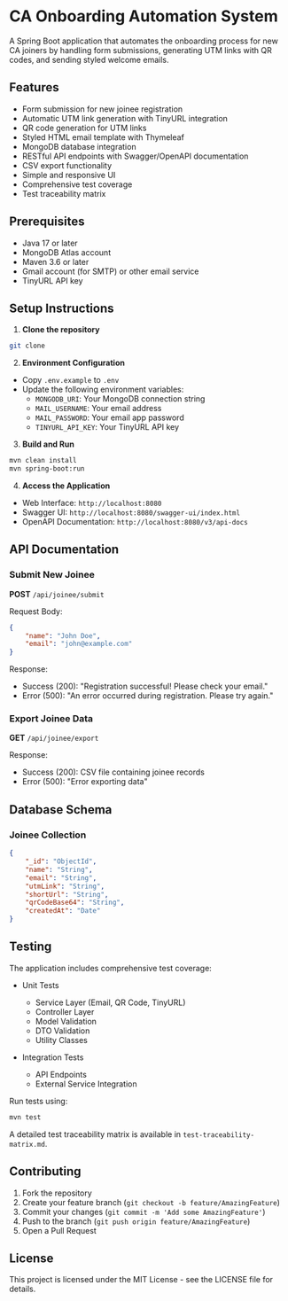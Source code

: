 # CA Onboarding Automation System

A Spring Boot application that automates the onboarding process for new CA joiners by handling form submissions, generating UTM links with QR codes, and sending styled welcome emails.

## Features

- Form submission for new joinee registration
- Automatic UTM link generation with TinyURL integration
- QR code generation for UTM links
- Styled HTML email template with Thymeleaf
- MongoDB database integration
- RESTful API endpoints with Swagger/OpenAPI documentation
- CSV export functionality
- Simple and responsive UI
- Comprehensive test coverage
- Test traceability matrix

## Prerequisites

- Java 17 or later
- MongoDB Atlas account
- Maven 3.6 or later
- Gmail account (for SMTP) or other email service
- TinyURL API key

## Setup Instructions

1. **Clone the repository**

```bash
git clone 
```

2. **Environment Configuration**

- Copy `.env.example` to `.env`
- Update the following environment variables:
  - `MONGODB_URI`: Your MongoDB connection string
  - `MAIL_USERNAME`: Your email address
  - `MAIL_PASSWORD`: Your email app password
  - `TINYURL_API_KEY`: Your TinyURL API key

3. **Build and Run**

```bash
mvn clean install
mvn spring-boot:run
```

4. **Access the Application**

- Web Interface: `http://localhost:8080`
- Swagger UI: `http://localhost:8080/swagger-ui/index.html`
- OpenAPI Documentation: `http://localhost:8080/v3/api-docs`

## API Documentation

### Submit New Joinee

**POST** `/api/joinee/submit`

Request Body:
```json
{
    "name": "John Doe",
    "email": "john@example.com"
}
```

Response:
- Success (200): "Registration successful! Please check your email."
- Error (500): "An error occurred during registration. Please try again."

### Export Joinee Data

**GET** `/api/joinee/export`

Response:
- Success (200): CSV file containing joinee records
- Error (500): "Error exporting data"

## Database Schema

### Joinee Collection
```json
{
    "_id": "ObjectId",
    "name": "String",
    "email": "String",
    "utmLink": "String",
    "shortUrl": "String",
    "qrCodeBase64": "String",
    "createdAt": "Date"
}
```

## Testing

The application includes comprehensive test coverage:

- Unit Tests
  - Service Layer (Email, QR Code, TinyURL)
  - Controller Layer
  - Model Validation
  - DTO Validation
  - Utility Classes

- Integration Tests
  - API Endpoints
  - External Service Integration

Run tests using:
```bash
mvn test
```

A detailed test traceability matrix is available in `test-traceability-matrix.md`.

## Contributing

1. Fork the repository
2. Create your feature branch (`git checkout -b feature/AmazingFeature`)
3. Commit your changes (`git commit -m 'Add some AmazingFeature'`)
4. Push to the branch (`git push origin feature/AmazingFeature`)
5. Open a Pull Request

## License

This project is licensed under the MIT License - see the LICENSE file for details.


